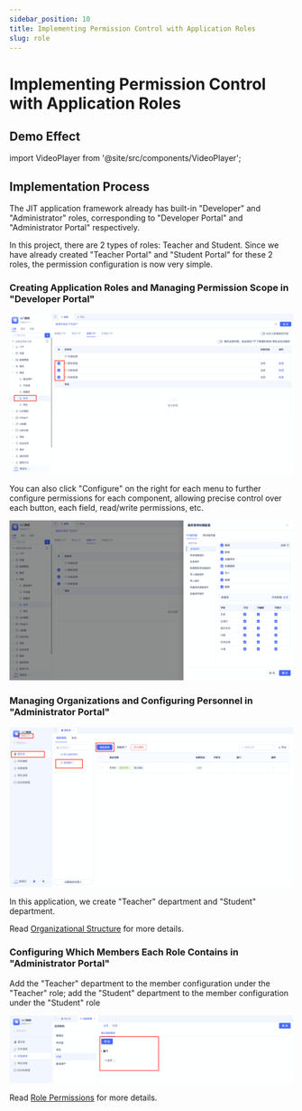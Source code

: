 ```yaml
---
sidebar_position: 10
title: Implementing Permission Control with Application Roles
slug: role
---
```

# Implementing Permission Control with Application Roles

## Demo Effect

import VideoPlayer from '@site/src/components/VideoPlayer';

<VideoPlayer relatePath="/docs/tutorial/role_effect.mp4" />

## Implementation Process

The JIT application framework already has built-in "Developer" and "Administrator" roles, corresponding to "Developer Portal" and "Administrator Portal" respectively.

In this project, there are 2 types of roles: Teacher and Student.
Since we have already created "Teacher Portal" and "Student Portal" for these 2 roles, the permission configuration is now very simple.

### Creating Application Roles and Managing Permission Scope in "Developer Portal"

![](../img/role_150631.png)

You can also click "Configure" on the right for each menu to further configure permissions for each component, allowing precise control over each button, each field, read/write permissions, etc.

![](../img/role_150729.png)

### Managing Organizations and Configuring Personnel in "Administrator Portal"

![](../img/role_155400.png)

In this application, we create "Teacher" department and "Student" department.

Read [Organizational Structure](../../devguide/user-and-permission/organizational-structure) for more details.

### Configuring Which Members Each Role Contains in "Administrator Portal"

Add the "Teacher" department to the member configuration under the "Teacher" role; add the "Student" department to the member configuration under the "Student" role

![](../img/role_160224.png)

Read [Role Permissions](../../devguide/user-and-permission/role-permissions) for more details.